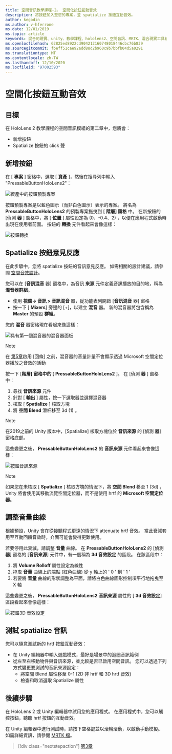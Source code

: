 ```yaml
---
title: 空間音訊教學課程-2。 空間化按鈕互動音效
description: 將按鈕加入至您的專案，並 spatialize 按鈕互動音效。
author: kegodin
ms.author: v-hferrone
ms.date: 12/01/2019
ms.topic: article
keywords: 混合的現實、unity、教學課程、hololens2、空間音訊、MRTK、混合現實工具組、UWP、Windows 10、HRTF、head 相關的傳送函式、回音、Microsoft 空間定位器、prefabs、音量曲線
ms.openlocfilehash: 62825ed8922cd904212160748018446cbc76b839
ms.sourcegitcommit: fbeff51cae92add88d2b960c9b7bbfb04d5a0291
ms.translationtype: MT
ms.contentlocale: zh-TW
ms.lasthandoff: 12/10/2020
ms.locfileid: "97002593"
---
```

# <a name="spatializing-button-interaction-sounds"></a>空間化按鈕互動音效

## <a name="objectives"></a>目標
在 HoloLens 2 教學課程的空間音訊模組的第二章中，您將會：
* 新增按鈕
* Spatialize 按鈕的 click 聲

## <a name="add-a-button"></a>新增按鈕
在 [ **專案** ] 窗格中，選取 [ **資產** ]，然後在搜尋列中輸入 "PressableButtonHoloLens2"：

![資產中的按鈕預製專案](images/spatial-audio/button-prefab-in-assets.png)

按鈕預製專案是以藍色圖示（而非白色圖示）表示的專案。 將名為 **PressableButtonHoloLens2** 的預製專案拖曳到 [ **階層] 窗格** 中。 在新按鈕的 [偵測 **器** ] 窗格中，將 [ **位置** ] 屬性設定為 (0、-0.4、2) ，以便在應用程式啟動時出現在使用者前面。 按鈕的 **轉換** 元件看起來會像這樣：

![按鈕轉換](images/spatial-audio/button-transform.png)

## <a name="spatialize-button-feedback"></a>Spatialize 按鈕意見反應
在此步驟中，您將 spatialize 按鈕的音訊意見反應。 如需相關的設計建議，請參閱 [空間音效設計](../../../design/spatial-sound-design.md)。 

您可以在 [**音訊混音** 器] 窗格中，為音訊 **來源** 元件定義音訊播放的目的地，稱為 **混音器群組**。 
* 使用 **視窗-> 音訊 > 音訊混音** 器，從功能表列開啟 [**音訊混音** 器] 窗格
* 按一下 [ **Mixers**] 旁邊的 [+]，以建立 **混音** 器。 新的混音器將包含稱為 **Master** 的預設 **群組**。

您的 **混音** 器窗格現在看起來像這樣：

![具有第一個混音器的混音器面板](images/spatial-audio/mixer-panel-with-first-mixer.png)

> [!NOTE]
> 在 [第5章](unity-spatial-audio-ch5.md)啟用 [回條] 之前，混音器的音量計量不會顯示透過 Microsoft 空間定位器播放之音效的活動

按一下 [**階層] 窗格中的 [** **PressableButtonHoloLens2** ]。 在 [偵測 **器** ] 窗格中：
1. 尋找 **音訊來源** 元件
2. 針對 [ **輸出** ] 屬性，按一下選取器並選擇混音器
3. 核取 [ **Spatialize** ] 核取方塊
4. 將 **空間 Blend** 滑杆移至 3d (1) 。

> [!NOTE]
> 在2019之前的 Unity 版本中，[Spatialize] 核取方塊位於 **音訊來源** 的 [偵測 **器**] 窗格底部。

這些變更之後， **PressableButtonHoloLens2** 的 **音訊來源** 元件看起來會像這樣：

![按鈕音訊來源](images/spatial-audio/button-audio-source.png)

> [!NOTE]
> 如果您在未核取 [ **Spatialize** ] 核取方塊的情況下，將 **空間 Blend** 移至 1 (3d) ，Unity 將會使用其移動流覽空間定位器，而不是使用 hrtf 的 **Microsoft 空間定位器**。

## <a name="adjust-the-volume-curve"></a>調整音量曲線
根據預設，Unity 會在從接聽程式更遠的情況下 attenuate hrtf 音效。 當此衰減套用至互動回饋音效時，介面可能會變得更難使用。

若要停用此衰減，請調整 **音量** 曲線。 在 **PressableButtonHoloLens2** 的 [偵測 **器**] 窗格的 [**音訊來源**] 元件中，有一個稱為 **3d 音效設定** 的區段。 在該區段中：
1. 將 **Volume Rolloff** 屬性設定為線性
2. 拖曳 **音量** 曲線上的端點 (紅色曲線) 從 y 軸上的 ' 0 ' 到 ' 1 '
3. 若要將 **音量** 曲線的形狀調整為平面，請將白色曲線圖形控制項平行地拖曳至 X 軸

這些變更之後， **PressableButtonHoloLens2** **音訊來源** 屬性的 [ **3d 音效設定**] 區段看起來會像這樣：

![按鈕3D 音效設定](images/spatial-audio/button-3d-sound-settings.png)

## <a name="testing-the-spatialize-audio"></a>測試 spatialize 音訊

您可以隨意測試新的 hrtf 按鈕互動音效：

* 在 Unity 編輯器中輸入遊戲模式，最好是場景中的迴圈音訊範例
* 從左至右移動物件與音訊來源，並比較是否已啟用空間音訊。 您可以透過下列方式變更要測試的音訊來源設定：
    * 將空間 Blend 屬性移至 0-1 (2D 非 hrtf 和 3D hrtf 音效) 
    * 檢查和取消選取 Spatialize 屬性

## <a name="next-steps"></a>後續步驟

在 HoloLens 2 或 Unity 編輯器中試用您的應用程式。 在應用程式中，您可以觸控按鈕，聽聽 hrtf 按鈕的互動音效。

在 Unity 編輯器中進行測試時，請按下空格鍵並以滾輪滾動，以啟動手動模擬。 如需詳細資訊，請參閱 [MRTK 檔](https://microsoft.github.io/MixedRealityToolkit-Unity/Documentation/GettingStartedWithTheMRTK.html#using-the-in-editor-hand-input-simulation-to-test-a-scene)。

> [!div class="nextstepaction"]
> [第3章](unity-spatial-audio-ch3.md)

